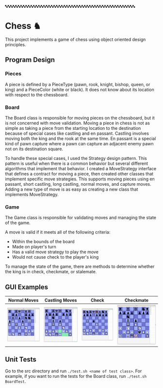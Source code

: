 🙿🙿🙿🙿🙿🙿🙿🙿🙿🙿🙿🙿🙿🙿🙿🙿🙿🙿🙿🙿🙿🙿🙿🙿🙿🙿🙿🙿🙿🙿🙿🙿🙿🙿🙿🙿🙿🙿🙿🙿🙿🙿🙿🙿🙿🙿🙿🙿🙿🙿🙿
# Chess ♞

This project implements a game of chess using object oriented design principles.

## Program Design
### Pieces
A piece is defined by a PieceType (pawn, rook, knight, bishop, queen, or king) and a PieceColor (white or black). It does not know about its location with respect to the chessboard.
### Board
The Board class is responsible for moving pieces on the chessboard, but it is not concerned with move validation. Moving a piece in chess is not as simple as taking a piece from the starting location to the destination because of special cases like castling and en passant. Castling involves moving both the king and the rook at the same time. En passant is a special kind of pawn capture where a pawn can capture an adjacent enemy pawn not on its destination square. 

To handle these special cases, I used the Strategy design pattern. This pattern is useful when there is a common behavior but several different algorithms that implement that behavior. I created a MoveStrategy interface that defines a contract for moving a piece, then created other classes that implement specific move strategies. This supports moving pieces using en passant, short castling, long castling, normal moves, and capture moves. Adding a new type of move is as easy as creating a new class that implements MoveStrategy. 

### Game
The Game class is responsible for validating moves and managing the state of the game. 

A move is valid if it meets all of the following criteria:
- Within the bounds of the board
- Made on player's turn
- Has a valid move strategy to play the move
- Would not cause check to the player's king

To manage the state of the game, there are methods to determine whether the king is in check, checkmate, or stalemate.

## GUI Examples
| Normal Moves                                                                       | Castling Moves                                                          | Check                                                             | Checkmate                                                                 |
|------------------------------------------------------------------------------------|-------------------------------------------------------------------------|-------------------------------------------------------------------|---------------------------------------------------------------------------|
| <img src="./assets/chess-gui-normal.png" alt="Normal Chess Position" width="250"/> | <img src="./assets/chess-gui-castling.png" alt="Castling" width="250"/> | <img src="./assets/chess-gui-check.png" alt="Check" width="250"/> | <img src="./assets/chess-gui-checkmate.png" alt="Checkmate" width="250"/> |

## Unit Tests

Go to the src directory and run `./test.sh <name of test class>`. For example, if you want to run the tests for the Board class, run `./test.sh BoardTest`.
